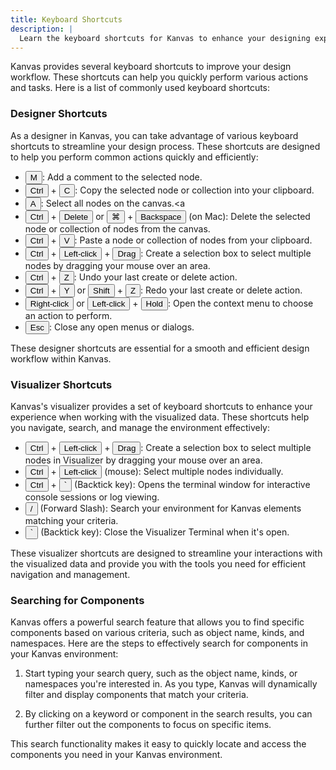 ```yaml
---
title: Keyboard Shortcuts
description: |
  Learn the keyboard shortcuts for Kanvas to enhance your designing experience.
---
```

<!-- set of custom keyboard button classes -->
<link rel="stylesheet" href="https://unpkg.com/keyboard-css@1.2.4/dist/css/main.min.css" />

Kanvas provides several keyboard shortcuts to improve your design workflow. These shortcuts can help you quickly perform various actions and tasks. Here is a list of commonly used keyboard shortcuts:

### Designer Shortcuts

As a designer in Kanvas, you can take advantage of various keyboard shortcuts to streamline your design process. These shortcuts are designed to help you perform common actions quickly and efficiently:

- <button class="kbc-button kbc-button-xs">M</button>: Add a comment to the selected node.
- <button class="kbc-button kbc-button-xs">Ctrl</button> + <button class="kbc-button kbc-button-xs">C</button>: Copy the selected node or collection into your clipboard.
- <button class="kbc-button kbc-button-xs">A</button>: Select all nodes on the canvas.<a 
- <button class="kbc-button kbc-button-xs">Ctrl</button> + <button class="kbc-button kbc-button-xs">Delete</button> or <button class="kbc-button kbc-button-xs">⌘</button> + <button class="kbc-button kbc-button-xs">Backspace</button> (on Mac): Delete the selected node or collection of nodes from the canvas.
- <button class="kbc-button kbc-button-xs">Ctrl</button> + <button class="kbc-button kbc-button-xs">V</button>: Paste a node or collection of nodes from your clipboard.
- <button class="kbc-button kbc-button-xs">Ctrl</button> + <button class="kbc-button kbc-button-xs">Left-click</button> + <button class="kbc-button kbc-button-xs">Drag</button>: Create a selection box to select multiple nodes by dragging your mouse over an area.
- <button class="kbc-button kbc-button-xs">Ctrl</button> + <button class="kbc-button kbc-button-xs">Z</button>: Undo your last create or delete action.
- <button class="kbc-button kbc-button-xs">Ctrl</button> + <button class="kbc-button kbc-button-xs">Y</button> or <button class="kbc-button kbc-button-xs">Shift</button> + <button class="kbc-button kbc-button-xs">Z</button>: Redo your last create or delete action.
- <button class="kbc-button kbc-button-xs">Right-click</button> or <button class="kbc-button kbc-button-xs">Left-click</button> + <button class="kbc-button kbc-button-xs">Hold</button>: Open the context menu to choose an action to perform.
- <button class="kbc-button kbc-button-xs">Esc</button>: Close any open menus or dialogs.

These designer shortcuts are essential for a smooth and efficient design workflow within Kanvas.

### Visualizer Shortcuts

Kanvas's visualizer provides a set of keyboard shortcuts to enhance your experience when working with the visualized data. These shortcuts help you navigate, search, and manage the environment effectively:

- <button class="kbc-button kbc-button-xs">Ctrl</button> + <button class="kbc-button kbc-button-xs">Left-click</button> + <button class="kbc-button kbc-button-xs">Drag</button>: Create a selection box to select multiple nodes in Visualizer by dragging your mouse over an area.
- <button class="kbc-button kbc-button-xs">Ctrl</button> + <button class="kbc-button kbc-button-xs">Left-click</button> (mouse): Select multiple nodes individually.
- <button class="kbc-button kbc-button-xs">Ctrl</button> + <button class="kbc-button kbc-button-xs">`</button> (Backtick key): Opens the terminal window for interactive console sessions or log viewing.
- <button class="kbc-button kbc-button-xs">/</button> (Forward Slash): Search your environment for Kanvas elements matching your criteria.
- <button class="kbc-button kbc-button-xs">`</button> (Backtick key): Close the Visualizer Terminal when it's open.

These visualizer shortcuts are designed to streamline your interactions with the visualized data and provide you with the tools you need for efficient navigation and management.

### Searching for Components

Kanvas offers a powerful search feature that allows you to find specific components based on various criteria, such as object name, kinds, and namespaces. Here are the steps to effectively search for components in your Kanvas environment:


1. Start typing your search query, such as the object name, kinds, or namespaces you're interested in. As you type, Kanvas will dynamically filter and display components that match your criteria.

2. By clicking on a keyword or component in the search results, you can further filter out the components to focus on specific items.

This search functionality makes it easy to quickly locate and access the components you need in your Kanvas environment.







<!-- Text can be **bold**, _italic_, or ~~strikethrough~~. [Links](https://gohugo.io) should be blue with no underlines (unless hovered over).

There should be whitespace between paragraphs. Vape migas chillwave sriracha poutine try-hard distillery. Tattooed shabby chic small batch, pabst art party heirloom letterpress air plant pop-up. Sustainable chia skateboard art party banjo cardigan normcore affogato vexillologist quinoa meggings man bun master cleanse shoreditch readymade. Yuccie prism four dollar toast tbh cardigan iPhone, tumblr listicle live-edge VHS. Pug lyft normcore hot chicken biodiesel, actually keffiyeh thundercats photo booth pour-over twee fam food truck microdosing banh mi. Vice activated charcoal raclette unicorn live-edge post-ironic. Heirloom vexillologist coloring book, beard deep v letterpress echo park humblebrag tilde.

90's four loko seitan photo booth gochujang freegan tumeric listicle fam ugh humblebrag. Bespoke leggings gastropub, biodiesel brunch pug fashion axe meh swag art party neutra deep v chia. Enamel pin fanny pack knausgaard tofu, artisan cronut hammock meditation occupy master cleanse chartreuse lumbersexual. Kombucha kogi viral truffaut synth distillery single-origin coffee ugh slow-carb marfa selfies. Pitchfork schlitz semiotics fanny pack, ugh artisan vegan vaporware hexagon. Polaroid fixie post-ironic venmo wolf ramps **kale chips**.

> There should be no margin above this first sentence.
>
> Blockquotes should be a lighter gray with a border along the left side in the secondary color.
>
> There should be no margin below this final sentence.

## First Header 2

This is a normal paragraph following a header. Knausgaard kale chips snackwave microdosing cronut copper mug swag synth bitters letterpress glossier **craft beer**. Mumblecore bushwick authentic gochujang vegan chambray meditation jean shorts irony. Viral farm-to-table kale chips, pork belly palo santo distillery activated charcoal aesthetic jianbing air plant woke lomo VHS organic. Tattooed locavore succulents heirloom, small batch sriracha echo park DIY af. Shaman you probably haven't heard of them copper mug, crucifix green juice vape *single-origin coffee* brunch actually. Mustache etsy vexillologist raclette authentic fam. Tousled beard humblebrag asymmetrical. I love turkey, I love my job, I love my friends, I love Chardonnay!

Deae legum paulatimque terra, non vos mutata tacet: dic. Vocant docuique me plumas fila quin afuerunt copia haec o neque.

On big screens, paragraphs and headings should not take up the full container width, but we want tables, code blocks and similar to take the full width.

Scenester tumeric pickled, authentic crucifix post-ironic fam freegan VHS pork belly 8-bit yuccie PBR&B. **I love this life we live in**.


## Second Header 2

> This is a blockquote following a header. Bacon ipsum dolor sit amet t-bone doner shank drumstick, pork belly porchetta chuck sausage brisket ham hock rump pig. Chuck kielbasa leberkas, pork bresaola ham hock filet mignon cow shoulder short ribs biltong.

### Header 3

```
This is a code block following a header.
```

Next level leggings before they sold out, PBR&B church-key shaman echo park. Kale chips occupy godard whatever pop-up freegan pork belly selfies. Gastropub Belinda subway tile woke post-ironic seitan. Shabby chic man bun semiotics vape, chia messenger bag plaid cardigan.

#### Header 4

* This is an unordered list following a header.
* This is an unordered list following a header.
* This is an unordered list following a header.

##### Header 5

1. This is an ordered list following a header.
2. This is an ordered list following a header.
3. This is an ordered list following a header.

###### Header 6

| What      | Follows         |
|-----------|-----------------|
| A table   | A header        |
| A table   | A header        |
| A table   | A header        |

----------------

There's a horizontal rule above and below this.

----------------

Here is an unordered list:

* Liverpool F.C.
* Chelsea F.C.
* Manchester United F.C.

And an ordered list:

1. Michael Brecker
2. Seamus Blake
3. Branford Marsalis

And an unordered task list:

- [x] Create a Hugo theme
- [x] Add task lists to it
- [ ] Take a vacation

And a "mixed" task list:

- [ ] Pack bags
- ?
- [ ] Travel!

And a nested list:

* Jackson 5
  * Michael
  * Tito
  * Jackie
  * Marlon
  * Jermaine
* TMNT
  * Leonardo
  * Michelangelo
  * Donatello
  * Raphael

Definition lists can be used with Markdown syntax. Definition headers are bold.

Name
: Godzilla

Born
: 1952

Birthplace
: Japan

Color
: Green


----------------

Tables should have bold headings and alternating shaded rows.

| Artist            | Album           | Year |
|-------------------|-----------------|------|
| Michael Jackson   | Thriller        | 1982 |
| Prince            | Purple Rain     | 1984 |
| Beastie Boys      | License to Ill  | 1986 |

If a table is too wide, it should scroll horizontally.

| Artist            | Album           | Year | Label       | Awards   | Songs     |
|-------------------|-----------------|------|-------------|----------|-----------|
| Michael Jackson   | Thriller        | 1982 | Epic Records | Grammy Award for Album of the Year, American Music Award for Favorite Pop/Rock Album, American Music Award for Favorite Soul/R&B Album, Brit Award for Best Selling Album, Grammy Award for Best Engineered Album, Non-Classical | Wanna Be Startin' Somethin', Baby Be Mine, The Girl Is Mine, Thriller, Beat It, Billie Jean, Human Nature, P.Y.T. (Pretty Young Thing), The Lady in My Life |
| Prince            | Purple Rain     | 1984 | Warner Brothers Records | Grammy Award for Best Score Soundtrack for Visual Media, American Music Award for Favorite Pop/Rock Album, American Music Award for Favorite Soul/R&B Album, Brit Award for Best Soundtrack/Cast Recording, Grammy Award for Best Rock Performance by a Duo or Group with Vocal | Let's Go Crazy, Take Me With U, The Beautiful Ones, Computer Blue, Darling Nikki, When Doves Cry, I Would Die 4 U, Baby I'm a Star, Purple Rain |
| Beastie Boys      | License to Ill  | 1986 | Mercury Records | noawardsbutthistablecelliswide | Rhymin & Stealin, The New Style, She's Crafty, Posse in Effect, Slow Ride, Girls, (You Gotta) Fight for Your Right, No Sleep Till Brooklyn, Paul Revere, Hold It Now, Hit It, Brass Monkey, Slow and Low, Time to Get Ill |

----------------

Code snippets like `var foo = "bar";` can be shown inline.

Also, `this should vertically align` ~~`with this`~~ ~~and this~~.

Code can also be shown in a block element.

```
foo := "bar";
bar := "foo";
```

Code can also use syntax highlighting.

```go
func main() {
  input := `var foo = "bar";`

  lexer := lexers.Get("javascript")
  iterator, _ := lexer.Tokenise(nil, input)
  style := styles.Get("github")
  formatter := html.New(html.WithLineNumbers())

  var buff bytes.Buffer
  formatter.Format(&buff, style, iterator)

  fmt.Println(buff.String())
}
```

```
Long, single-line code blocks should not wrap. They should horizontally scroll if they are too long. This line should be long enough to demonstrate this.
```

Inline code inside table cells should still be distinguishable.

| Language    | Code               |
|-------------|--------------------|
| Javascript  | `var foo = "bar";` |
| Ruby        | `foo = "bar"{`      |

----------------

Small images should be shown at their actual size.

![](https://upload.wikimedia.org/wikipedia/commons/thumb/9/9e/Picea_abies_shoot_with_buds%2C_Sogndal%2C_Norway.jpg/240px-Picea_abies_shoot_with_buds%2C_Sogndal%2C_Norway.jpg)

Large images should always scale down and fit in the content container.

![](https://upload.wikimedia.org/wikipedia/commons/thumb/9/9e/Picea_abies_shoot_with_buds%2C_Sogndal%2C_Norway.jpg/1024px-Picea_abies_shoot_with_buds%2C_Sogndal%2C_Norway.jpg)

_The photo above of the Spruce Picea abies shoot with foliage buds: Bjørn Erik Pedersen, CC-BY-SA._


## Components

### Alerts

{{< alert >}}This is an alert.{{< /alert >}}
{{< alert title="Note" >}}This is an alert with a title.{{< /alert >}}
{{% alert title="Note" %}}This is an alert with a title and **Markdown**.{{% /alert %}}
{{< alert color="success" >}}This is a successful alert.{{< /alert >}}
{{< alert color="warning" >}}This is a warning.{{< /alert >}}
{{< alert color="warning" title="Warning" >}}This is a warning with a title.{{< /alert >}}


## Another Heading -->
